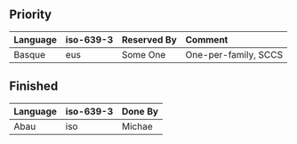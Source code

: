## Priority

| Language | iso-639-3 | Reserved By | Comment |
|:---------|:----------|:------------|:--------|
| Basque | eus | Some One | One-per-family, SCCS |


## Finished

| Language | iso-639-3 | Done By |
|:---------|:----------|:--------|
| Abau | iso | Michae |
